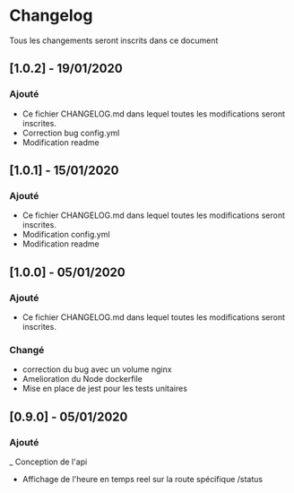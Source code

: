 # Changelog
Tous les changements seront inscrits dans ce document

## [1.0.2] - 19/01/2020
### Ajouté
- Ce fichier CHANGELOG.md dans lequel toutes les modifications seront inscrites.
- Correction bug config.yml
- Modification readme 

## [1.0.1] - 15/01/2020
### Ajouté
- Ce fichier CHANGELOG.md dans lequel toutes les modifications seront inscrites.
- Modification config.yml 
- Modification readme 


## [1.0.0] - 05/01/2020
### Ajouté
- Ce fichier CHANGELOG.md dans lequel toutes les modifications seront inscrites.

### Changé
- correction du bug avec un volume nginx
- Amelioration du Node dockerfile
- Mise en place de jest pour les tests unitaires


## [0.9.0] - 05/01/2020
### Ajouté
_ Conception de l'api 
- Affichage de l'heure en temps reel sur la route spécifique /status
